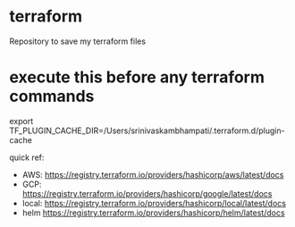 # terraform
Repository to save my terraform files

# execute this before any terraform commands
export TF_PLUGIN_CACHE_DIR=/Users/srinivaskambhampati/.terraform.d/plugin-cache

quick ref:
- AWS: https://registry.terraform.io/providers/hashicorp/aws/latest/docs
- GCP: https://registry.terraform.io/providers/hashicorp/google/latest/docs
- local: https://registry.terraform.io/providers/hashicorp/local/latest/docs
- helm https://registry.terraform.io/providers/hashicorp/helm/latest/docs




